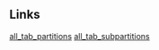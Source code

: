 
## Links

  [all_tab_partitions](https://github.com/ReneNyffenegger/oracle-patterns/tree/master/Installed/data-dictionary/tab_partitions)
  [all_tab_subpartitions](https://github.com/ReneNyffenegger/oracle-patterns/tree/master/Installed/data-dictionary/tab_subpartitions)
